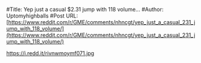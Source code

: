 #Title: Yep just a casual $2.31 jump with 118 volume...
#Author: Uptomyhighballs
#Post URL: [https://www.reddit.com/r/GME/comments/nhncgt/yep_just_a_casual_231_jump_with_118_volume/](https://www.reddit.com/r/GME/comments/nhncgt/yep_just_a_casual_231_jump_with_118_volume/)


https://i.redd.it/rivnwmoymf071.jpg